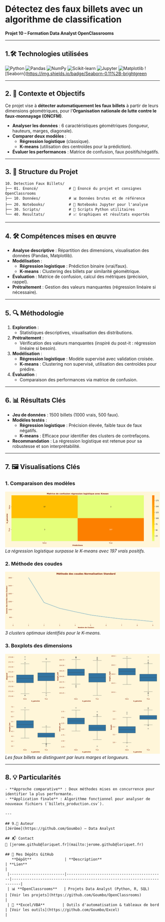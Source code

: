 # Détectez des faux billets avec un algorithme de classification
**Projet 10 – Formation Data Analyst OpenClassrooms**

---
## 1.🛠️ Technologies utilisées

![Python](https://img.shields.io/badge/Python-3.8%2B-blue)
![Pandas](https://img.shields.io/badge/Pandas-1.3%2B-red)
![NumPy](https://img.shields.io/badge/NumPy-1.21%2B-purple)
![Scikit-learn](https://img.shields.io/badge/Scikit--learn-0.24%2B-green)
![Jupyter](https://img.shields.io/badge/Jupyter-Notebook-orange)
![Matplotlib](https://img.shields.io/badge/Matplotlib-3.4%2B-yellow)
![Seaborn](https://img.shields.io/badge/Seaborn-0.11%2B-brightgreen

---

## 2. 📌 Contexte et Objectifs

Ce projet vise à **détecter automatiquement les faux billets** à partir de leurs dimensions géométriques, pour l'**Organisation nationale de lutte contre le faux-monnayage (ONCFM)**.
- **Analyser les données** : 6 caractéristiques géométriques (longueur, hauteurs, marges, diagonale).
- **Comparer deux modèles** :
  - **Régression logistique** (classique).
  - **K-means** (utilisation des centroïdes pour la prédiction).
- **Évaluer les performances** : Matrice de confusion, faux positifs/négatifs.

---

## 3. 📂 Structure du Projet
```
10. Detection Faux Billets/
├── 01. Enoncé/              # 📜 Énoncé du projet et consignes OpenClassrooms
├── 10. Données/             # 📊 Données brutes et de référence
├── 20. Notebooks/           # 📓 Notebooks Jupyter pour l'analyse
├── 30. Scripts/             # 🐍 Scripts Python utilitaires
└── 40. Resultats/           # 📈 Graphiques et résultats exportés
```

---

## 4. 🛠️ Compétences mises en œuvre

- **Analyse descriptive** : Répartition des dimensions, visualisation des données (Pandas, Matplotlib).
- **Modélisation** :
  - **Régression logistique** : Prédiction binaire (vrai/faux).
  - **K-means** : Clustering des billets par similarité géométrique.
- **Évaluation** : Matrice de confusion, calcul des métriques (précision, rappel).
- **Prétraitement** : Gestion des valeurs manquantes (régression linéaire si nécessaire).

---

## 5. 🔍 Méthodologie

1. **Exploration** :
   - Statistiques descriptives, visualisation des distributions.
2. **Prétraitement** :
   - Vérification des valeurs manquantes (inspiré du post-it : régression linéaire si besoin).
3. **Modélisation** :
   - **Régression logistique** : Modèle supervisé avec validation croisée.
   - **K-means** : Clustering non supervisé, utilisation des centroïdes pour prédire.
4. **Évaluation** :
   - Comparaison des performances via matrice de confusion.

---

## 6. 📊 Résultats Clés

- **Jeu de données** : 1500 billets (1000 vrais, 500 faux).
- **Modèles testés** :
  - **Régression logistique** : Précision élevée, faible taux de faux négatifs.
  - **K-means** : Efficace pour identifier des clusters de contrefaçons.
- **Recommandation** : La régression logistique est retenue pour sa robustesse et son interprétabilité.

---

## 7. 🖼️ Visualisations Clés

### 1. Comparaison des modèles
![Matrice](40.%20R%C3%A9sultats/Matrice_de_confusion_K-Mean_Vs_Régression_Logistique.png)
*La régression logistique surpasse le K-means avec 197 vrais positifs.*

### 2. Méthode des coudes
![Coude](40.%20R%C3%A9sultats/Méthode_des_coudes.png)
*3 clusters optimaux identifiés pour le K-means.*

### 3. Boxplots des dimensions
![Boxplots](40.%20R%C3%A9sultats/Boxplots_des_Dimension_par_classe.png)
*Les faux billets se distinguent par leurs marges et longueurs.*

---

## 8. 💡 Particularités
```
- **Approche comparative** : Deux méthodes mises en concurrence pour identifier la plus performante.
- **Application finale** : Algorithme fonctionnel pour analyser de nouveaux fichiers (`billets_production.csv`).

---

## 9.👤 Auteur
[Jérôme](https://github.com/Goumbo) — Data Analyst

## 📬 Contact
📧 [jerome.github@loriquet.fr](mailto:jerome.github@loriquet.fr)

## 🔗 Mes Dépôts GitHub
   **Dépôt**               | **Description**                            | **Lien**                                                                 |
 |-------------------------|--------------------------------------------|--------------------------------------------------------------------------|
 | 📊 **OpenClassrooms**   | Projets Data Analyst (Python, R, SQL)      | [Voir les projets](https://github.com/Goumbo/OpenClassrooms)             |
 | 📑 **Excel/VBA**        | Outils d'automatisation & tableaux de bord | [Voir les outils](https://github.com/Goumbo/Excel)                       |
